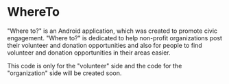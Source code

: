 # WhereTo
"Where to?" is an Android application, which was created to promote civic engagement.
"Where to?" is dedicated to help non-profit organizations post their volunteer and donation opportunities 
and also for people to find volunteer and donation opportunities in their areas easier.

This code is only for the "volunteer" side and the code for the "organization" side will be created soon.
